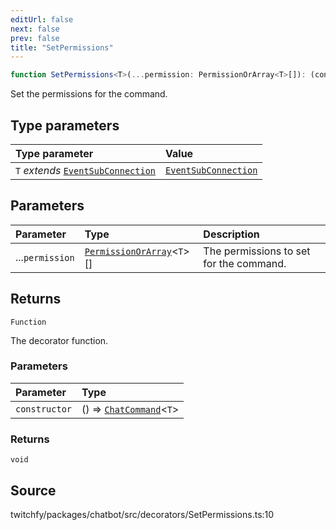 ```yaml
---
editUrl: false
next: false
prev: false
title: "SetPermissions"
---
```


```ts
function SetPermissions<T>(...permission: PermissionOrArray<T>[]): (constructor: () => ChatCommand<T>) => void
```

Set the permissions for the command.

## Type parameters

| Type parameter | Value |
| :------ | :------ |
| `T` *extends* [`EventSubConnection`](/api/chatbot/enumerations/eventsubconnection/) | [`EventSubConnection`](/api/chatbot/enumerations/eventsubconnection/) |

## Parameters

| Parameter | Type | Description |
| :------ | :------ | :------ |
| ...`permission` | [`PermissionOrArray`](/api/chatbot/type-aliases/permissionorarray/)\<`T`\>[] | The permissions to set for the command. |

## Returns

`Function`

The decorator function.

### Parameters

| Parameter | Type |
| :------ | :------ |
| `constructor` | () => [`ChatCommand`](/api/chatbot/classes/chatcommand/)\<`T`\> |

### Returns

`void`

## Source

twitchfy/packages/chatbot/src/decorators/SetPermissions.ts:10
